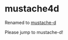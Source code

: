 mustache4d
==========

Renamed to [mustache-d](https://github.com/repeatedly/mustache-d)

Please jump to mustache-d!
